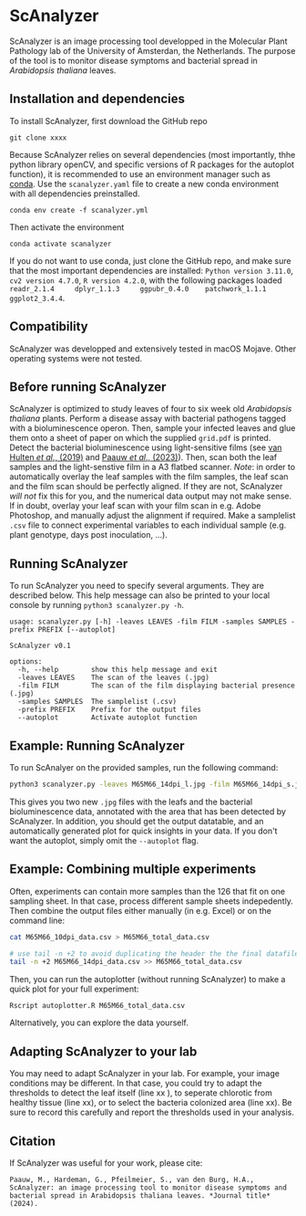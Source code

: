 # ScAnalyzer
ScAnalyzer is an image processing tool developped in the Molecular Plant Pathology lab of the University of Amsterdan, the Netherlands. The purpose of the tool is to monitor disease symptoms and bacterial spread in *Arabidopsis thaliana* leaves.

## Installation and dependencies
To install ScAnalyzer, first download the GitHub repo
```
git clone xxxx
```
Because ScAnalyzer relies on several dependencies (most importantly, thhe python library openCV, and specific versions of R packages for the autoplot function), it is recommended to use an environment manager such as [conda](https://conda.io/projects/conda/en/latest/user-guide/getting-started.html). Use the `scanalyzer.yaml` file to create a new conda environment with all dependencies preinstalled.
```
conda env create -f scanalyzer.yml
```
Then activate the environment
```
conda activate scanalyzer
```
If you do not want to use conda, just clone the GitHub repo, and make sure that the most important dependencies are installed: `Python version 3.11.0`, `cv2 version 4.7.0`, `R version 4.2.0`, with the following packages loaded `readr_2.1.4     dplyr_1.1.3     ggpubr_0.4.0    patchwork_1.1.1 ggplot2_3.4.4`.

## Compatibility
ScAnalyzer was developped and extensively tested in macOS Mojave. Other operating systems were not tested.

## Before running ScAnalyzer
ScAnalyzer is optimized to study leaves of four to six week old *Arabidopsis thaliana* plants. Perform a disease assay with bacterial pathogens tagged with a bioluminescence operon. Then, sample your infected leaves and glue them onto a sheet of paper on which the supplied `grid.pdf` is printed. Detect the bacterial bioluminescence using light-sensitive films (see [van Hulten *et al*., (2019)](https://link.springer.com/protocol/10.1007/978-1-4939-9458-8_16) and [Paauw *et al*., (2023)](https://pubmed.ncbi.nlm.nih.gov/36731466/)). Then, scan both the leaf samples and the light-senstive film in a A3 flatbed scanner. *Note*: in order to automatically overlay the leaf samples with the film samples, the leaf scan and the film scan should be perfectly aligned. If they are not, ScAnalyzer *will not* fix this for you, and the numerical data output may not make sense. If in doubt, overlay your leaf scan with your film scan in e.g. Adobe Photoshop, and manually adjust the alignment if required. Make a samplelist `.csv` file to connect experimental variables to each individual sample (e.g. plant genotype, days post inoculation, ...).

## Running ScAnalyzer
To run ScAnalyzer you need to specify several arguments. They are described below. This help message can also be printed to your local console by running `python3 scanalyzer.py -h`.
```
usage: scanalyzer.py [-h] -leaves LEAVES -film FILM -samples SAMPLES -prefix PREFIX [--autoplot]

ScAnalyzer v0.1

options:
  -h, --help        show this help message and exit
  -leaves LEAVES    The scan of the leaves (.jpg)
  -film FILM        The scan of the film displaying bacterial presence (.jpg)
  -samples SAMPLES  The samplelist (.csv)
  -prefix PREFIX    Prefix for the output files
  --autoplot        Activate autoplot function
````
## Example: Running ScAnalyzer
To run ScAnalyer on the provided samples, run the following command:
```bash
python3 scanalyzer.py -leaves M65M66_14dpi_l.jpg -film M65M66_14dpi_s.jpg -samples M65M66_14dpi.csv -prefix M65M66_14dpi --autoplot
```
This gives you two new `.jpg` files with the leafs and the bacterial bioluminescence data, annotated with the area that has been detected by ScAnalyzer. In addition, you should get the output datatable, and an automatically generated plot for quick insights in your data. If you don't want the autoplot, simply omit the `--autoplot` flag.

## Example: Combining multiple experiments
Often, experiments can contain more samples than the 126 that fit on one sampling sheet. In that case, process different sample sheets indepedently. Then combine the output files either manually (in e.g. Excel) or on the command line:
```bash
cat M65M66_10dpi_data.csv > M65M66_total_data.csv

# use tail -n +2 to avoid duplicating the header the the final datafile.
tail -n +2 M65M66_14dpi_data.csv >> M65M66_total_data.csv   
```
Then, you can run the autoplotter (without running ScAnalyzer) to make a quick plot for your full experiment:
````
Rscript autoplotter.R M65M66_total_data.csv
````
Alternatively, you can explore the data yourself.

## Adapting ScAnalyzer to your lab
You may need to adapt ScAnalyzer in your lab. For example, your image conditions may be different. In that case, you could try to adapt the thresholds to detect the leaf itself (line xx ), to seperate chlorotic from healthy tissue (line xx), or to select the bacteria colonized area (line xx). Be sure to record this carefully and report the thresholds used in your analysis.

## Citation
If ScAnalyzer was useful for your work, please cite:
```
Paauw, M., Hardeman, G., Pfeilmeier, S., van den Burg, H.A., ScAnalyzer: an image processing tool to monitor disease symptoms and bacterial spread in Arabidopsis thaliana leaves. *Journal title* (2024).
```

